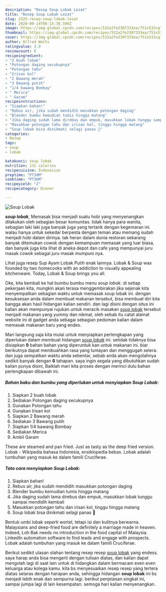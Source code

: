 ```yaml
---
description: "Resep Soup Lobak Lezat"
title: "Resep Soup Lobak Lezat"
slug: 2325-resep-soup-lobak-lezat
date: 2020-09-14T06:15:30.596Z
image: https://img-global.cpcdn.com/recipes/532a2fe2307333ea/751x532cq70/soup-lobak-foto-resep-utama.jpg
thumbnail: https://img-global.cpcdn.com/recipes/532a2fe2307333ea/751x532cq70/soup-lobak-foto-resep-utama.jpg
cover: https://img-global.cpcdn.com/recipes/532a2fe2307333ea/751x532cq70/soup-lobak-foto-resep-utama.jpg
author: Alfred Watts
ratingvalue: 3.9
reviewcount: 8
recipeingredient:
- "2 buah lobak"
- "Potongan daging secukupnya"
- "Potongan tahu"
- "Irisan kol"
- "2 Bawang merah"
- "3 Bawang putih"
- "1/4 bawang Bombay"
- " Merica"
- " Garam"
recipeinstructions:
- "Siapkan bahan!"
- "Rebus air, jika sudah mendidih masukkan potongan daging"
- "Blender bumbu kemudian tumis hingga matang"
- "Jika daging sudah lama direbus dan empuk, masukkan lobak tunggu sampai mendidih kembali"
- "Masukkan potongan tahu dan irisan kol, tinggu hingga matang"
- "Soup lobak bisa dinikmati selagi panas 🤤"
categories:
- Resep
tags:
- soup
- lobak

katakunci: soup lobak 
nutrition: 131 calories
recipecuisine: Indonesian
preptime: "PT34M"
cooktime: "PT36M"
recipeyield: "2"
recipecategory: Dinner

---
```



![Soup Lobak](https://img-global.cpcdn.com/recipes/532a2fe2307333ea/751x532cq70/soup-lobak-foto-resep-utama.jpg)

<b><i>soup lobak</i></b>, Memasak bisa menjadi suatu hobi yang menyenangkan dilakukan oleh sebagian besar komunitas. tidak hanya para wanita, sebagian laki laki juga banyak juga yang tertarik dengan kegemaran ini. walau hanya untuk sekedar berpesta dengan teman atau memang sudah menjadi hobi dalam dirinya. tak heran dalam dunia restoran sekarang banyak ditemukan cowok dengan kemampuan memasak yang luar biasa, dan banyak juga kita lihat di aneka depot dan cafe yang mempunyai juru masak cowok sebagai juru masak mumpuni nya.

Lihat juga resep Sup Ayam Lobak Putih enak lainnya. Lobak &amp; Soup was founded by two homecooks with an addiction to visually appealing kitchenware. Today, Lobak &amp; Soup brings you all.

Oke, kita kembali ke hal bumbu bumbu menu <i>soup lobak</i>. di setiap pekerjaan kita, mungkin akan terasa menggembirakan jika sejenak kita menyempatkan sebagian waktu untuk memasak soup lobak ini. dengan kesuksesan anda dalam membuat makanan tersebut, bisa membuat diri kita bangga akan hasil hidangan kalian sendiri. dan lagi disini dengan situs ini kalian akan mempunyai rujukan untuk meracik masakan <u>soup lobak</u> tersebut menjadi makanan yang yummy dan nikmat, oleh sebab itu catat alamat website ini di gadget anda sebagai sebagian pedoman kalian dalam memasak makanan baru yang endes.


Mari langsung saja kita mulai untuk menyiapkan perlengkapan yang diperlukan dalam membuat hidangan <u><i>soup lobak</i></u> ini. setidak tidaknya bisa disiapkan <b>9</b> bahan bahan yang diperuntuk kan untuk makanan ini. biar berikutnya dapat membuahkan rasa yang lumayan dan menggugah selera. dan juga sempatkan waktu anda sebentar, sebab anda akan mengolahnya sedikit banyak dengan <b>6</b> tahapan. saya ingin segala yang dibutuhkan sudah kalian punya disini, Baiklah mari kita proses dengan merinci dulu bahan perlengkapan dibawah ini.

<!--inarticleads1-->

##### Bahan baku dan bumbu yang diperlukan untuk menyiapkan Soup Lobak:

1. Siapkan 2 buah lobak
1. Sediakan Potongan daging secukupnya
1. Gunakan Potongan tahu
1. Gunakan Irisan kol
1. Siapkan 2 Bawang merah
1. Sediakan 3 Bawang putih
1. Siapkan 1/4 bawang Bombay
1. Sediakan  Merica
1. Ambil  Garam


These are steamed and pan fried. Just as tasty as the deep fried version. Lobak - Wikipedia bahasa Indonesia, ensiklopedia bebas. Lobak adalah tumbuhan yang masuk ke dalam famili Cruciferae. 

<!--inarticleads2-->

##### Tata cara menyiapkan Soup Lobak:

1. Siapkan bahan!
1. Rebus air, jika sudah mendidih masukkan potongan daging
1. Blender bumbu kemudian tumis hingga matang
1. Jika daging sudah lama direbus dan empuk, masukkan lobak tunggu sampai mendidih kembali
1. Masukkan potongan tahu dan irisan kol, tinggu hingga matang
1. Soup lobak bisa dinikmati selagi panas 🤤


Bentuk umbi lobak seperti wortel, tetapi isi dan kulitnya berwarna. Malaysians and deep-fried food are definitely a marriage made in heaven. Indeed, Loh Bak needs no introduction in the food capital of Malaysia. LinkedIn automation software to find leads and engage with prospects. Lobak adalah tumbuhan yang masuk ke dalam famili Cruciferae. 

Berikut sedikit ulasan olahan tentang resep resep <u>soup lobak</u> yang endess. saya harap anda bisa mengerti dengan tulisan diatas, dan kalian dapat mengolah lagi di saat lain untuk di hidangkan dalam bermacam even even keluarga atau kolega kamu. kita bs menyesuaikan resep resep yang tertera diatas selaras dengan harapan anda, sehingga hidangan <b>soup lobak</b> ini bs menjadi lebih enak dan sempurna lagi. berikut penjelasan singkat ini, sampai jumpa lagi di lain kesempatan. semoga hari kalian menyenangkan.
